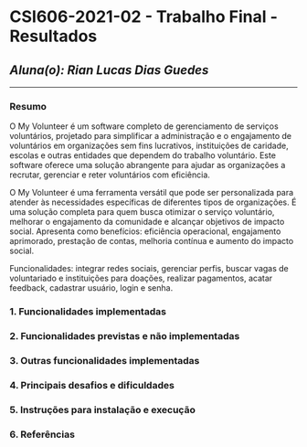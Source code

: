 # **CSI606-2021-02 - Trabalho Final - Resultados**

## *Aluna(o): Rian Lucas Dias Guedes*

--------------

### Resumo
O My Volunteer é um software completo de gerenciamento de serviços voluntários, projetado para simplificar a administração e o engajamento de voluntários em organizações sem fins lucrativos, instituições de caridade, escolas e outras entidades que dependem do trabalho voluntário. Este software oferece uma solução abrangente para ajudar as organizações a recrutar, gerenciar e reter voluntários com eficiência.

O My Volunteer é uma ferramenta versátil que pode ser personalizada para atender às necessidades específicas de diferentes tipos de organizações. É uma solução completa para quem busca otimizar o serviço voluntário, melhorar o engajamento da comunidade e alcançar objetivos de impacto social. Apresenta como benefícios: eficiência operacional, engajamento aprimorado, prestação de contas, melhoria contínua e aumento do impacto social.

Funcionalidades: integrar redes sociais, gerenciar perfis, buscar vagas de voluntariado e instituições para doações, realizar pagamentos, acatar feedback, cadastrar usuário, login e senha.

### 1. Funcionalidades implementadas
  
### 2. Funcionalidades previstas e não implementadas

### 3. Outras funcionalidades implementadas

### 4. Principais desafios e dificuldades

### 5. Instruções para instalação e execução

### 6. Referências

